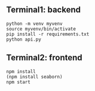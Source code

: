 ## Terminal1: backend
```
python -m venv myvenv
source myvenv/bin/activate
pip install -r requirements.txt
python api.py
```

## Terminal2: frontend
```
npm install
(npm install seaborn)
npm start
```

